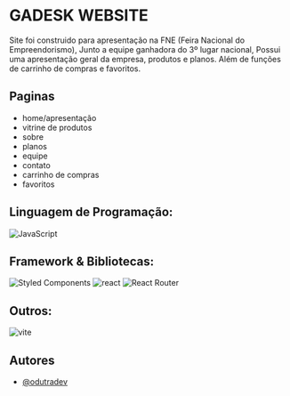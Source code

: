 # GADESK WEBSITE

Site foi construido para apresentação na FNE (Feira Nacional do Empreendorismo), Junto a equipe ganhadora do 3º lugar nacional, Possui uma apresentação geral da empresa, produtos e planos. Além de funções de carrinho de compras e favoritos.

## Paginas

- home/apresentação
- vitrine de produtos
- sobre
- planos
- equipe
- contato
- carrinho de compras
- favoritos

## Linguagem de Programação:
  ![JavaScript](https://img.shields.io/badge/javascript-%23323330.svg?style=for-the-badge&logo=javascript&logoColor=%23F7DF1E)
## Framework & Bibliotecas:
![Styled Components](https://img.shields.io/badge/styled--components-DB7093?style=for-the-badge&logo=styled-components&logoColor=white)
  ![react](https://img.shields.io/badge/React-20232A?style=for-the-badge&logo=react&logoColor=61DAFB)
  ![React Router](https://img.shields.io/badge/React_Router-CA4245?style=for-the-badge&logo=react-router&logoColor=white)
## Outros:
![vite](https://img.shields.io/badge/Vite-B73BFE?style=for-the-badge&logo=vite&logoColor=FFD62E)
## Autores

- [@odutradev](https://www.github.com/odutradev)


